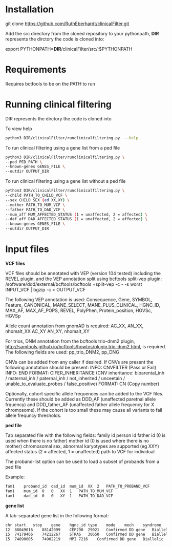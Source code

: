 # Installation

git clone https://github.com/RuthEberhardt/clinicalFilter.git

Add the src directory from the cloned repository to your pythonpath, **DIR** represents the dirctory the code is cloned into:

export PYTHONPATH=**DIR**/clinicalFilter/src/:$PYTHONPATH

# Requirements

Requires bctfools to be on the PATH to run

# Running clinical filtering

DIR represents the dirctory the code is cloned into

To view help
```sh
python3 DIR/clinicalFilter/runclinicalfiltering.py  --help
```

To run clinical filtering using a gene list from a ped file
```sh
python3 DIR/clinicalFilter/runclinicalfiltering.py \
--ped PED_PATH \
--known-genes GENES_FILE \
--outdir OUTPUT_DIR 
```

To run clinical filtering using a gene list without a ped file
```sh
python3 DIR/clinicalFilter/runclinicalfiltering.py \
--child PATH_TO_CHILD_VCF \
--sex CHILD SEX (ed XX,XY) \
--mother PATH_TO_MUM_VCF \
--father PATH_TO_DAD_VCF \
--mum_aff MUM_AFFECTED_STATUS (1 = unaffected, 2 = affected) \
--daf_aff DAD_AFFECTED_STATUS (1 = unaffected, 2 = affected) \
--known-genes GENES_FILE \
--outdir OUTPUT_DIR 
```

# Input files

**VCF files**

VCF files should be annotated with VEP (version 104 tested) including the REVEL plugin, and the VEP annotation split using bcftools split-vep plugin:
/software/ddd/external/bcftools/bcftools +split-vep -c - -s worst INPUT_VCF | bgzip -c > OUTPUT_VCF

The following VEP annotation is used:
Consequence, Gene, SYMBOL, Feature, CANONICAL, MANE_SELECT, MANE_PLUS_CLINICAL, HGNC_ID, MAX_AF, MAX_AF_POPS, REVEL, PolyPhen, Protein_position, HGVSc, HGVSp

Allele count annotation from gnomAD is required:
AC_XX, AN_XX, nhomalt_XX AC_XY AN_XY, nhomalt_XY

For trios, DNM annotation from the bcftools trio-dnm2 plugin, http://samtools.github.io/bcftools/howtos/plugin.trio-dnm2.html, is required. The following fields are used:
pp_trio_DNM2, pp_DNG

CNVs can be added from any caller if desired. If CNVs are present the following annotation should be present:
INFO: CNVFILTER (Pass or Fail)
INFO: END
FORMAT: CIFER_INHERITANCE (CNV inheritance: biparental_inh / maternal_inh / paternal_inh / not_inherited / unceetain / unable_to_evaluate_probes / false_positive)
FORMAT: CN (Copy number)

Optionally, cohort specific allele frequences can be added to the VCF files. Currently these should be added as DDD_AF (unaffected paretnal allele frquency) and DDD_father_AF (unaffected father allele frequency for X chromosome). If the cohort is too small these may cause all variants to fail allele frequncy thresholds.

**ped file**

Tab separated file with the following fields:
family id
person id
father id (0 is used when there is no father)
mother id (0 is used where there is no mother)
chromosomal sex, abnormal karyotypes are supported (eg XXY)
affected status (2 = affected, 1 = unaffected)
path to VCF for individual

The proband-list option can be used to load a subset of probands from a ped file

Example:
```sh
fam1	proband_id	dad_id	mum_id	XX	2	PATH_TO_PROBAND_VCF
fam1	mum_id	0	0	XX	1	PATH_TO_MUM_VCF
fam1	dad_id	0	0	XY	1	PATH_TO_DAD_VCF
```

**gene list** 

A tab-separated gene list in the following format:

```sh
chr	start	stop	gene	hgnc_id	type	mode	mech	syndrome
12	88049016	88142099	CEP290	29021	Confirmed DD gene	Biallelic	Loss of function	JOUBERT SYNDROME TYPE 5
15	74179466	74212267	STRA6	30650	Confirmed DD gene	Biallelic	Loss of function	MICROPHTHALMIA SYNDROMIC TYPE 9
15	74890005	74902219	MPI	7216	Confirmed DD gene	Biallelic	Loss of function	CONGENITAL DISORDERS OF GLYCOSYLATION
```
